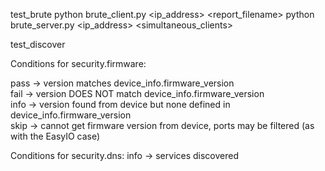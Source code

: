 test_brute
python brute_client.py <ip_address> <port> <report_filename>
python brute_server.py <ip_address> <port> <simultaneous_clients>

test_discover

Conditions for security.firmware:  
  
pass -> version matches device_info.firmware_version  
fail -> version DOES NOT match device_info.firmware_version  
info -> version found from device but none defined in device_info.firmware_version  
skip -> cannot get firmware version from device, ports may be filtered (as with the EasyIO case)  
  
Conditions for security.dns:
info -> services discovered